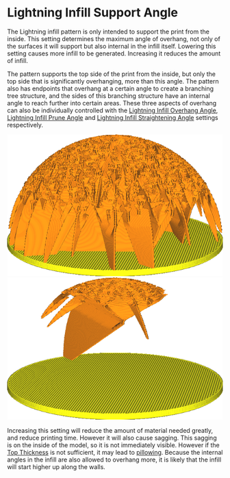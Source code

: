 Lightning Infill Support Angle
====
The Lightning infill pattern is only intended to support the print from the inside. This setting determines the maximum angle of overhang, not only of the surfaces it will support but also internal in the infill itself. Lowering this setting causes more infill to be generated. Increasing it reduces the amount of infill.

The pattern supports the top side of the print from the inside, but only the top side that is significantly overhanging, more than this angle. The pattern also has endpoints that overhang at a certain angle to create a branching tree structure, and the sides of this branching structure have an internal angle to reach further into certain areas. These three aspects of overhang can also be individually controlled with the [Lightning Infill Overhang Angle](lightning_infill_overhang_angle.md), [Lightning Infill Prune Angle](lightning_infill_prune_angle.md) and [Lightning Infill Straightening Angle](lightning_infill_straightening_angle.md) settings respectively.


![With a low overhang angle, much support is needed](images/lightning_infill_support_angle_30.png)
![With a high overhang angle, steep overhangs are allowed](images/lightning_infill_support_angle_60.png)

Increasing this setting will reduce the amount of material needed greatly, and reduce printing time. However it will also cause sagging. This sagging is on the inside of the model, so it is not immediately visible. However if the [Top Thickness](top_thickness.md) is not sufficient, it may lead to [pillowing](../troubleshooting/pillowing.md). Because the internal angles in the infill are also allowed to overhang more, it is likely that the infill will start higher up along the walls.